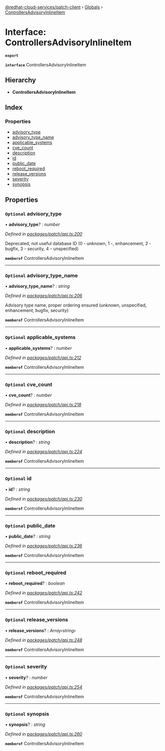 [@redhat-cloud-services/patch-client](../README.md) › [Globals](../globals.md) › [ControllersAdvisoryInlineItem](controllersadvisoryinlineitem.md)

# Interface: ControllersAdvisoryInlineItem

**`export`** 

**`interface`** ControllersAdvisoryInlineItem

## Hierarchy

* **ControllersAdvisoryInlineItem**

## Index

### Properties

* [advisory_type](controllersadvisoryinlineitem.md#optional-advisory_type)
* [advisory_type_name](controllersadvisoryinlineitem.md#optional-advisory_type_name)
* [applicable_systems](controllersadvisoryinlineitem.md#optional-applicable_systems)
* [cve_count](controllersadvisoryinlineitem.md#optional-cve_count)
* [description](controllersadvisoryinlineitem.md#optional-description)
* [id](controllersadvisoryinlineitem.md#optional-id)
* [public_date](controllersadvisoryinlineitem.md#optional-public_date)
* [reboot_required](controllersadvisoryinlineitem.md#optional-reboot_required)
* [release_versions](controllersadvisoryinlineitem.md#optional-release_versions)
* [severity](controllersadvisoryinlineitem.md#optional-severity)
* [synopsis](controllersadvisoryinlineitem.md#optional-synopsis)

## Properties

### `Optional` advisory_type

• **advisory_type**? : *number*

*Defined in [packages/patch/api.ts:200](https://github.com/RedHatInsights/javascript-clients/blob/9192949/packages/patch/api.ts#L200)*

Deprecated, not useful database ID (0 - unknown, 1 -, enhancement, 2 - bugfix, 3 - security, 4 - unspecified)

**`memberof`** ControllersAdvisoryInlineItem

___

### `Optional` advisory_type_name

• **advisory_type_name**? : *string*

*Defined in [packages/patch/api.ts:206](https://github.com/RedHatInsights/javascript-clients/blob/9192949/packages/patch/api.ts#L206)*

Advisory type name, proper ordering ensured (unknown, unspecified, enhancement, bugfix, security)

**`memberof`** ControllersAdvisoryInlineItem

___

### `Optional` applicable_systems

• **applicable_systems**? : *number*

*Defined in [packages/patch/api.ts:212](https://github.com/RedHatInsights/javascript-clients/blob/9192949/packages/patch/api.ts#L212)*

**`memberof`** ControllersAdvisoryInlineItem

___

### `Optional` cve_count

• **cve_count**? : *number*

*Defined in [packages/patch/api.ts:218](https://github.com/RedHatInsights/javascript-clients/blob/9192949/packages/patch/api.ts#L218)*

**`memberof`** ControllersAdvisoryInlineItem

___

### `Optional` description

• **description**? : *string*

*Defined in [packages/patch/api.ts:224](https://github.com/RedHatInsights/javascript-clients/blob/9192949/packages/patch/api.ts#L224)*

**`memberof`** ControllersAdvisoryInlineItem

___

### `Optional` id

• **id**? : *string*

*Defined in [packages/patch/api.ts:230](https://github.com/RedHatInsights/javascript-clients/blob/9192949/packages/patch/api.ts#L230)*

**`memberof`** ControllersAdvisoryInlineItem

___

### `Optional` public_date

• **public_date**? : *string*

*Defined in [packages/patch/api.ts:236](https://github.com/RedHatInsights/javascript-clients/blob/9192949/packages/patch/api.ts#L236)*

**`memberof`** ControllersAdvisoryInlineItem

___

### `Optional` reboot_required

• **reboot_required**? : *boolean*

*Defined in [packages/patch/api.ts:242](https://github.com/RedHatInsights/javascript-clients/blob/9192949/packages/patch/api.ts#L242)*

**`memberof`** ControllersAdvisoryInlineItem

___

### `Optional` release_versions

• **release_versions**? : *Array‹string›*

*Defined in [packages/patch/api.ts:248](https://github.com/RedHatInsights/javascript-clients/blob/9192949/packages/patch/api.ts#L248)*

**`memberof`** ControllersAdvisoryInlineItem

___

### `Optional` severity

• **severity**? : *number*

*Defined in [packages/patch/api.ts:254](https://github.com/RedHatInsights/javascript-clients/blob/9192949/packages/patch/api.ts#L254)*

**`memberof`** ControllersAdvisoryInlineItem

___

### `Optional` synopsis

• **synopsis**? : *string*

*Defined in [packages/patch/api.ts:260](https://github.com/RedHatInsights/javascript-clients/blob/9192949/packages/patch/api.ts#L260)*

**`memberof`** ControllersAdvisoryInlineItem
